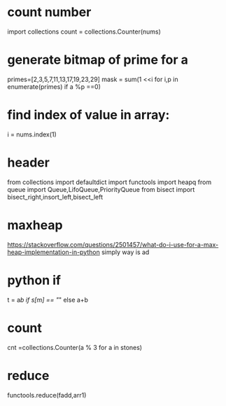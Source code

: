 # count number
import collections
count = collections.Counter(nums)

# generate bitmap of prime for a 
primes=[2,3,5,7,11,13,17,19,23,29]
mask = sum(1 <<i  for i,p in enumerate(primes) if a %p ==0)

# find index of value in array:
i = nums.index(1) 


# header
from collections import defaultdict
import functools
import heapq
from queue import Queue,LifoQueue,PriorityQueue
from bisect import bisect_right,insort_left,bisect_left

# maxheap
https://stackoverflow.com/questions/2501457/what-do-i-use-for-a-max-heap-implementation-in-python
simply way is ad

# python if 

t = a*b if s[m] == "*" else a+b

# count
cnt =collections.Counter(a % 3 for a in stones)

# reduce
functools.reduce(fadd,arr1) 